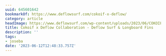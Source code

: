 ```yaml
---
uuid: 645601642
bookmarkOf: https://www.deflowsurf.com/cokoif-x-deflow/
category: article
headImage: https://www.deflowsurf.com/wp-content/uploads/2023/06/COKOIF-BLOG-BANNER.jpg
title: Cokoif x Deflow Collaboration - Deflow Surf & Longboard Fins
description: ''
tags:
- joseba
date: '2023-06-12T12:48:33.757Z'
---
```



